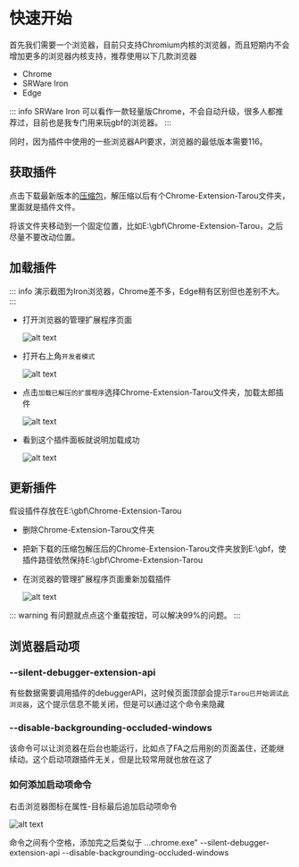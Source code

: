 # 快速开始

首先我们需要一个浏览器，目前只支持Chromium内核的浏览器，而且短期内不会增加更多的浏览器内核支持，推荐使用以下几款浏览器

- Chrome
- SRWare Iron
- Edge

::: info
SRWare Iron 可以看作一款轻量版Chrome，不会自动升级，很多人都推荐过，目前也是我专门用来玩gbf的浏览器。
:::

同时，因为插件中使用的一些浏览器API要求，浏览器的最低版本需要116。

## 获取插件

点击下载最新版本的[压缩包](https://github.com/Waaatanuki/Chrome-Extension-Tarou/releases/download/3.2.5/Chrome-Extension-Tarou.v3.2.5.zip)，解压缩以后有个Chrome-Extension-Tarou文件夹，里面就是插件文件。

将该文件夹移动到一个固定位置，比如E:\gbf\Chrome-Extension-Tarou，之后尽量不要改动位置。

## 加载插件

::: info
演示截图为Iron浏览器，Chrome差不多，Edge稍有区别但也差别不大。
:::

- 打开浏览器的管理扩展程序页面

  ![alt text](/assets/img/start-img1.png)

- 打开右上角`开发者模式`

  ![alt text](/assets/img/start-img2.png)

- 点击`加载已解压的扩展程序`选择Chrome-Extension-Tarou文件夹，加载太郎插件

  ![alt text](/assets/img/start-img3.png)

- 看到这个插件面板就说明加载成功

  ![alt text](/assets/img/start-img4.png)

## 更新插件

假设插件存放在E:\gbf\Chrome-Extension-Tarou

- 删除Chrome-Extension-Tarou文件夹
- 把新下载的压缩包解压后的Chrome-Extension-Tarou文件夹放到E:\gbf，使插件路径依然保持E:\gbf\Chrome-Extension-Tarou
- 在浏览器的管理扩展程序页面重新加载插件<Badge type="danger" text="重要" />

  ![alt text](/assets/img/start-img5.png)

::: warning
有问题就点点这个重载按钮，可以解决99%的问题。
:::

## 浏览器启动项

### --silent-debugger-extension-api

有些数据需要调用插件的debuggerAPI，这时候页面顶部会提示`Tarou已开始调试此浏览器`，这个提示信息不能关闭，但是可以通过这个命令来隐藏

### --disable-backgrounding-occluded-windows

该命令可以让浏览器在后台也能运行，比如点了FA之后用别的页面盖住，还能继续动。这个启动项跟插件无关，但是比较常用就也放在这了

### 如何添加启动项命令

右击浏览器图标在属性-目标最后追加启动项命令

![alt text](/assets/img/start-img6.png)

命令之间有个空格，添加完之后类似于 ...chrome.exe" --silent-debugger-extension-api --disable-backgrounding-occluded-windows
